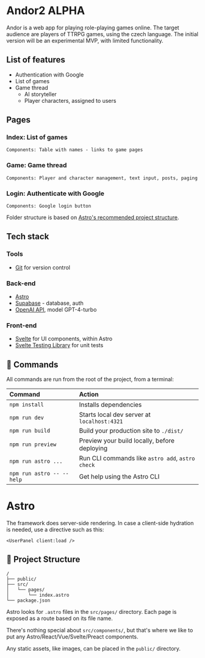 
# Andor2 ALPHA

Andor is a web app for playing role-playing games online.
The target audience are players of TTRPG games, using the czech language.
The initial version will be an experimental MVP, with limited functionality.

## List of features
  - Authentication with Google
  - List of games
  - Game thread
    - AI storyteller
    - Player characters, assigned to users

## Pages

  ### Index: List of games
    Components: Table with names - links to game pages

  ### Game: Game thread
    Components: Player and character management, text input, posts, paging

  ### Login: Authenticate with Google
    Components: Google login button

  Folder structure is based on [Astro's recommended project structure](https://docs.astro.build/en/core-concepts/project-structure).

## Tech stack

  ### Tools
  - [Git](https://git-scm.com) for version control

  ### Back-end
  - [Astro](https://docs.astro.build)
  - [Supabase](https://supabase.com) - database, auth
  - [OpenAI API](https://openai.com/blog/openai-api/), model GPT-4-turbo

  ### Front-end
  - [Svelte](https://svelte.dev) for UI components, within Astro
  - [Svelte Testing Library](https://testing-library.com/docs/svelte-testing-library/intro) for unit tests

## 🧞 Commands

All commands are run from the root of the project, from a terminal:

| Command                   | Action                                           |
| :-------------------------| :----------------------------------------------- |
| `npm install`             | Installs dependencies                            |
| `npm run dev`             | Starts local dev server at `localhost:4321`      |
| `npm run build`           | Build your production site to `./dist/`          |
| `npm run preview`         | Preview your build locally, before deploying     |
| `npm run astro ...`       | Run CLI commands like `astro add`, `astro check` |
| `npm run astro -- --help` | Get help using the Astro CLI                     |

# Astro

The framework does server-side rendering. In case a client-side hydration is needed, use a directive such as this:
```
<UserPanel client:load />
```

## 🚀 Project Structure

```text
/
├── public/
├── src/
│   └── pages/
│       └── index.astro
└── package.json
```

Astro looks for `.astro` files in the `src/pages/` directory. Each page is exposed as a route based on its file name.

There's nothing special about `src/components/`, but that's where we like to put any Astro/React/Vue/Svelte/Preact components.

Any static assets, like images, can be placed in the `public/` directory.